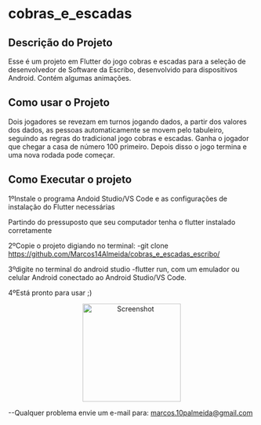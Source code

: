 # cobras_e_escadas

## Descrição do Projeto 

Esse é um projeto em Flutter do jogo cobras e escadas para a seleção de desenvolvedor de Software da Escribo, desenvolvido para dispositivos Android. Contém algumas animações.

## Como usar o Projeto 

Dois jogadores se revezam em turnos jogando dados, a partir dos valores dos dados, as pessoas automaticamente se movem pelo tabuleiro, seguindo as regras do tradicional jogo cobras e escadas. Ganha o jogador que chegar a casa de número 100 primeiro. Depois disso o jogo termina e uma nova rodada pode começar.

## Como Executar o projeto

1ºInstale o programa Andoid Studio/VS Code e as configurações de instalação do Flutter necessárias

Partindo do pressuposto que seu computador tenha o flutter instalado corretamente

2ºCopie o projeto digiando no terminal: -git clone https://github.com/Marcos14Almeida/cobras_e_escadas_escribo/

3ºdigite no terminal do android studio -flutter run, com um emulador ou celular Android conectado ao Android Studio/VS Code.

4ºEstá pronto para usar ;)

<p align="center">
  <img src="https://github.com/Marcos14Almeida/cobras_e_escadas_escribo/blob/master/screenshot.jpg" width="200" title="Screenshot">
  </a>
</p>

--Qualquer problema envie um e-mail para: marcos.10palmeida@gmail.com
